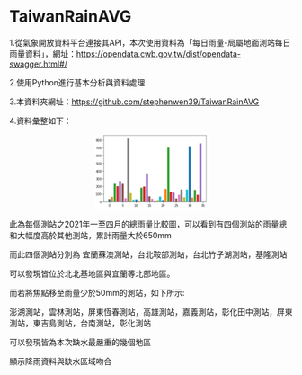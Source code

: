 # TaiwanRainAVG

1.從氣象開放資料平台連接其API，本次使用資料為「每日雨量-局屬地面測站每日雨量資料」，網址：https://opendata.cwb.gov.tw/dist/opendata-swagger.html#/

2.使用Python進行基本分析與資料處理

3.本資料夾網址：https://github.com/stephenwen39/TaiwanRainAVG

4.資料彙整如下：
<p align="center"><img width="40%" src="barchart.png" /></p>

此為每個測站之2021年一至四月的總雨量比較圖，可以看到有四個測站的雨量總和大幅度高於其他測站，累計雨量大於650mm

而此四個測站分別為 宜蘭蘇澳測站，台北鞍部測站，台北竹子湖測站，基隆測站

可以發現皆位於北北基地區與宜蘭等北部地區。

而若將焦點移至雨量少於50mm的測站，如下所示:

澎湖測站，雲林測站，屏東恆春測站，高雄測站，嘉義測站，彰化田中測站，屏東測站，東吉島測站，台南測站，彰化測站

可以發現皆為本次缺水最嚴重的幾個地區

顯示降雨資料與缺水區域吻合
